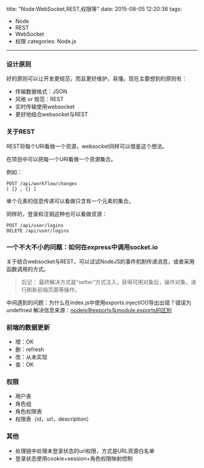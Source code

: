 title: "Node:WebSocket,REST,权限等"
date: 2015-08-05 12:20:36
tags: 
 - Node
 - REST
 - WebSocket
 - 权限
categories: Node.js
---
### 设计原则
好的原则可以让开发更规范，而且更好维护，易懂。现在主要想到的原则有：

 - 传输数据格式：JSON
 - 风格 or 规范：REST
 - 实时传输使用websocket
 - 更好地结合websocket与REST


### 关于REST
REST将每个URI看做一个资源，websocket同样可以借鉴这个想法。

在项目中可以把每一个URI看做一个资源集合。

例如：

    POST /api/workflow/changes
    [ {} , {} ]
    
单个元素的信息传递可以看做只含有一个元素的集合。

同样的，登录和注销这种也可以看做资源：

    POST /api/user/logins
    DELETE /api/user/logins
    
<!--more-->    

### 一个不大不小的问题：如何在express中调用socket.io
关于结合websocket与REST，可以试试NodeJS的事件机制传递消息，或者采用函数调用的方式。

> 后记： 
>最终解决方式是“setter”方式注入，获得可用对象后，操作对象，进行刷新前端页面等操作。

中间遇到的问题：为什么在index.js中使用exports.injectIO()导出出错？错误为undefined
解决信息来源：[nodejs中exports与module.exports的区别][1]

### 前端的数据更新

 - 增：OK 
 - 删：refresh 
 - 改：从未实现 
 - 查：OK

### 权限

 - 用户表 
 - 角色组 
 - 角色权限表
 - 权限表（id，url，description）

### 其他

 - 处理链中处理未登录状态的url权限，方式是URL资源白名单
 - 登录状态使用cookie+session+角色权限映射控制


  [1]: http://www.cnblogs.com/pigtail/archive/2013/01/14/2859555.html